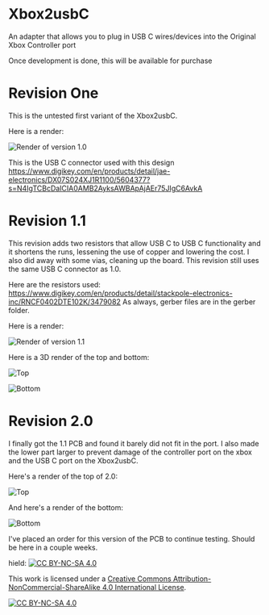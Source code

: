 # Xbox2usbC
An adapter that allows you to plug in USB C wires/devices into the Original Xbox Controller port

Once development is done, this will be available for purchase

# Revision One
This is the untested first variant of the Xbox2usbC. 

Here is a render:

![Render of version 1.0](https://github.com/RyzenGatto/Xbox2usbC/blob/d8a7ebdf93c8e7e2cece45f8f4296b526eb38515/xbox%20Pictures/Revision%201.0/Revision%201.0%20Render.PNG)

This is the USB C connector used with this design 
https://www.digikey.com/en/products/detail/jae-electronics/DX07S024XJ1R1100/5604377?s=N4IgTCBcDaICIA0AMB2AyksAWBApAjAEr75JIgC6AvkA

# Revision 1.1
This revision adds two resistors that allow USB C to USB C functionality and it shortens the runs, lessening the use of copper and lowering the cost. I also did away with some vias, cleaning up the board. This revision still uses the same USB C connector as 1.0.

Here are the resistors used: https://www.digikey.com/en/products/detail/stackpole-electronics-inc/RNCF0402DTE102K/3479082
As always, gerber files are in the gerber folder.

Here is a render:

![Render of version 1.1](https://github.com/RyzenGatto/Xbox2usbC/blob/a4202bf952c8a1183e9e5b38aab00fa569bdce24/xbox%20Pictures/Revision%201.1/Capture.PNG)

Here is a 3D render of the top and bottom:

![Top](https://github.com/RyzenGatto/Xbox2usbC/blob/a4202bf952c8a1183e9e5b38aab00fa569bdce24/xbox%20Pictures/Revision%201.1/3d%20render.PNG)

![Bottom](https://github.com/RyzenGatto/Xbox2usbC/blob/main/xbox%20Pictures/Revision%201.1/rear%203d%20render.PNG)

# Revision 2.0

I finally got the 1.1 PCB and found it barely did not fit in the port. I also made the lower part larger to prevent damage of the controller port on the xbox and the USB C port on the Xbox2usbC.

Here's a render of the top of 2.0:

![Top](https://github.com/RyzenGatto/Xbox2usbC/blob/482e283a2905482e7d1bf3cd8803f7c1213d69ae/xbox%20Pictures/Revision%202.0/Top.PNG)

And here's a render of the bottom:

![Bottom](https://github.com/RyzenGatto/Xbox2usbC/blob/482e283a2905482e7d1bf3cd8803f7c1213d69ae/xbox%20Pictures/Revision%202.0/Bottom.PNG)

I've placed an order for this version of the PCB to continue testing. Should be here in a couple weeks.

hield: [![CC BY-NC-SA 4.0][cc-by-nc-sa-shield]][cc-by-nc-sa]

This work is licensed under a
[Creative Commons Attribution-NonCommercial-ShareAlike 4.0 International License][cc-by-nc-sa].

[![CC BY-NC-SA 4.0][cc-by-nc-sa-image]][cc-by-nc-sa]

[cc-by-nc-sa]: http://creativecommons.org/licenses/by-nc-sa/4.0/
[cc-by-nc-sa-image]: https://licensebuttons.net/l/by-nc-sa/4.0/88x31.png
[cc-by-nc-sa-shield]: https://img.shields.io/badge/License-CC%20BY--NC--SA%204.0-lightgrey.svg
